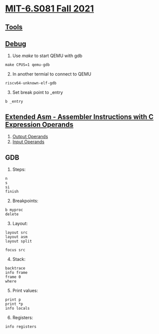 # [MIT-6.S081 Fall 2021](https://pdos.csail.mit.edu/6.S081/2021/schedule.html)

## [Tools](https://pdos.csail.mit.edu/6.S081/2021/tools.html)

## [Debug](https://pdos.csail.mit.edu/6.S081/2021/lec/gdb_slides.pdf)
1. Use *make* to start QEMU with gdb
```
make CPUS=1 qemu-gdb
```

2. In another termial to connect to QEMU
```
riscv64-unknown-elf-gdb
```

3. Set break point to _entry
```
b _entry
```

## [Extended Asm - Assembler Instructions with C Expression Operands](https://gcc.gnu.org/onlinedocs/gcc/Extended-Asm.html)
1. [Output Operands](https://gcc.gnu.org/onlinedocs/gcc/Extended-Asm.html#OutputOperands)
2. [Input Operands](https://gcc.gnu.org/onlinedocs/gcc/Extended-Asm.html#InputOperands)

## GDB
1. Steps:
```
n
s
si
finish
```
2. Breakpoints:
```
b myproc
delete
``` 
3. Layout:
```
layout src
layout asm
layout split

focus src
```
4. Stack:
```
backtrace
info frame
frame 0
where
```
5. Print values:
```
print p
print *p
info locals
```
6. Registers:
```
info registers
```